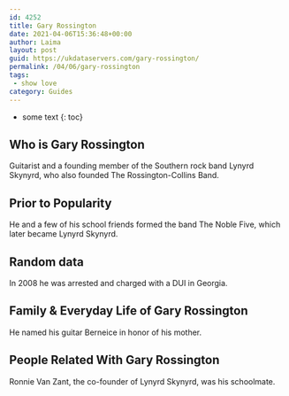 ```yaml
---
id: 4252
title: Gary Rossington
date: 2021-04-06T15:36:48+00:00
author: Laima
layout: post
guid: https://ukdataservers.com/gary-rossington/
permalink: /04/06/gary-rossington
tags:
 - show love
category: Guides
---
```


* some text
{: toc}


## Who is Gary Rossington
                  
                  
                  
Guitarist and a founding member of the Southern rock band Lynyrd Skynyrd, who also founded The Rossington-Collins Band.
                  
              
            
              
            
                
                
                
## Prior to Popularity
                  
                  
                  
He and a few of his school friends formed the band The Noble Five, which later became Lynyrd Skynyrd.
                  
              
            
              
            
                
                
                
## Random data
                  
                  
                  
In 2008 he was arrested and charged with a DUI in Georgia.
                  
              
            
              
            
                
                
                
## Family & Everyday Life of Gary Rossington
                  
                  
                  
He named his guitar Berneice in honor of his mother.
                  
              
            
              
            
                
                
                
## People Related With Gary Rossington
                  
                  
                  
Ronnie Van Zant, the co-founder of Lynyrd Skynyrd, was his schoolmate.
                  
              
            
              
            
                
              
            
              
              
            
            
              
            
          
          
          
